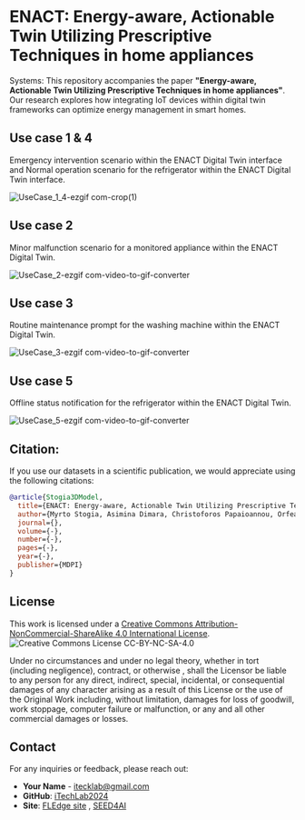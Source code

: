 # ENACT: Energy-aware, Actionable Twin Utilizing Prescriptive Techniques in home appliances
Systems: 
This repository accompanies the paper **"Energy-aware, Actionable Twin Utilizing Prescriptive Techniques in home appliances"**. Our research explores how integrating IoT devices within digital twin frameworks can optimize energy management in smart homes.

## Use case 1 & 4
Emergency intervention scenario within the ENACT Digital Twin interface and Normal operation scenario for the refrigerator within the ENACT Digital Twin interface.

![UseCase_1_4-ezgif com-crop(1)](https://github.com/user-attachments/assets/d8da7a7f-af66-4c47-a0d7-334c5cc947c8)


## Use case 2
Minor malfunction scenario for a monitored appliance within the ENACT Digital Twin.


![UseCase_2-ezgif com-video-to-gif-converter](https://github.com/user-attachments/assets/ed5b3f6f-71f7-4a84-bef7-b8dae6775b2e)


## Use case 3
Routine maintenance prompt for the washing machine within the ENACT Digital Twin.

![UseCase_3-ezgif com-video-to-gif-converter](https://github.com/user-attachments/assets/0f67d937-4c4d-4a2f-a263-cf497c974d39)




## Use case 5
Offline status notification for the refrigerator within the ENACT Digital Twin.


![UseCase_5-ezgif com-video-to-gif-converter](https://github.com/user-attachments/assets/bd2ac42f-2643-4018-9130-14ace59620d0)



## Citation:

If you use our datasets in a scientific publication, we would appreciate using the following citations:
```bibtex
@article{Stogia3DModel,
  title={ENACT: Energy-aware, Actionable Twin Utilizing Prescriptive Techniques in home appliances},
  author={Myrto Stogia, Asimina Dimara, Christoforos Papaioannou, Orfeas Eleftheriou, Alexios Papaioannou, Stelios Krinidis and Christos-Nikolaos Anagnostopoulos},
  journal={},
  volume={-},
  number={-},
  pages={-},
  year={-},
  publisher={MDPI}
}
```

## License
This work is licensed under a [Creative Commons Attribution-NonCommercial-ShareAlike 4.0 International License](http://creativecommons.org/licenses/by-nc-sa/4.0/).
![Creative Commons License CC-BY-NC-SA-4.0](https://i.creativecommons.org/l/by-nc-sa/4.0/88x31.png)

Under no circumstances and under no legal theory, whether in tort (including negligence), contract, or otherwise , shall the Licensor be liable to any person for any direct, indirect, special, incidental, or consequential damages of any character arising as a result of this License or the use of the Original Work including, without limitation, damages for loss of goodwill, work stoppage, computer failure or malfunction, or any and all other commercial damages or losses.


## Contact

For any inquiries or feedback, please reach out:

- **Your Name** - [itecklab@gmail.com](mailto:itecklab@gmail.com)
- **GitHub**: [iTechLab2024](https://github.com/iTechLab2024)
- **Site**: [FLEdge site](https://fledge.ihu.gr/) , [SEED4AI](https://seed4ai.ee.duth.gr/)
